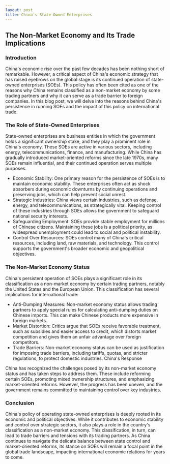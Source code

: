 ```yaml
---
layout: post
title: China's State-Owned Enterprises 
---
```


## The Non-Market Economy and Its Trade Implications


### Introduction

China's economic rise over the past few decades has been nothing short of remarkable. However, a critical aspect of China's economic strategy that has raised eyebrows on the global stage is its continued operation of state-owned enterprises (SOEs). This policy has often been cited as one of the reasons why China remains classified as a non-market economy by some trading partners and why it can serve as a trade barrier to foreign companies. In this blog post, we will delve into the reasons behind China's persistence in running SOEs and the impact of this policy on international trade.

### The Role of State-Owned Enterprises

State-owned enterprises are business entities in which the government holds a significant ownership stake, and they play a prominent role in China's economy. These SOEs are active in various sectors, including energy, telecommunications, finance, and manufacturing. While China has gradually introduced market-oriented reforms since the late 1970s, many SOEs remain influential, and their continued operation serves multiple purposes.

- Economic Stability: One primary reason for the persistence of SOEs is to maintain economic stability. These enterprises often act as shock absorbers during economic downturns by continuing operations and preserving jobs, which can help prevent social unrest.
- Strategic Industries: China views certain industries, such as defense, energy, and telecommunications, as strategically vital. Keeping control of these industries through SOEs allows the government to safeguard national security interests.
- Safeguarding Employment: SOEs provide stable employment for millions of Chinese citizens. Maintaining these jobs is a political priority, as widespread unemployment could lead to social and political instability.
- Control Over Resources: SOEs control many of China's critical resources, including land, raw materials, and technology. This control supports the government's broader economic and geopolitical objectives.

### The Non-Market Economy Status

China's persistent operation of SOEs plays a significant role in its classification as a non-market economy by certain trading partners, notably the United States and the European Union. This classification has several implications for international trade:

- Anti-Dumping Measures: Non-market economy status allows trading partners to apply special rules for calculating anti-dumping duties on Chinese imports. This can make Chinese products more expensive in foreign markets.
- Market Distortion: Critics argue that SOEs receive favorable treatment, such as subsidies and easier access to credit, which distorts market competition and gives them an unfair advantage over foreign competitors.
- Trade Barriers: Non-market economy status can be used as justification for imposing trade barriers, including tariffs, quotas, and stricter regulations, to protect domestic industries.
China's Response

China has recognized the challenges posed by its non-market economy status and has taken steps to address them. These include reforming certain SOEs, promoting mixed ownership structures, and emphasizing market-oriented reforms. However, the progress has been uneven, and the government remains committed to maintaining control over key industries.

### Conclusion

China's policy of operating state-owned enterprises is deeply rooted in its economic and political objectives. While it contributes to economic stability and control over strategic sectors, it also plays a role in the country's classification as a non-market economy. This classification, in turn, can lead to trade barriers and tensions with its trading partners. As China continues to navigate the delicate balance between state control and market-oriented reforms, its stance on SOEs will remain a focal point in the global trade landscape, impacting international economic relations for years to come.
